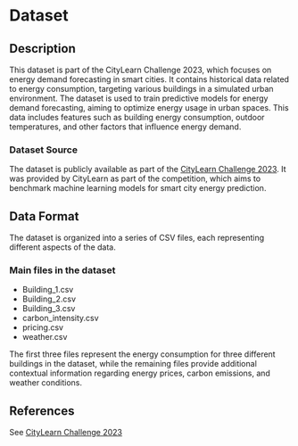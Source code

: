 # Dataset
## Description
This dataset is part of the CityLearn Challenge 2023, which focuses on energy demand forecasting in smart cities. It contains historical data related to energy consumption, targeting various buildings in a simulated urban environment.
The dataset is used to train predictive models for energy demand forecasting, aiming to optimize energy usage in urban spaces. This data includes features such as building energy consumption, outdoor temperatures, and other factors that influence energy demand.
### Dataset Source
The dataset is publicly available as part of the [CityLearn Challenge 2023](https://www.citylearn.net/citylearn_challenge/2023.html). It was provided by CityLearn as part of the competition, which aims to benchmark machine learning models for smart city energy prediction.
## Data Format
The dataset is organized into a series of CSV files, each representing different aspects of the data.
### Main files in the dataset
- Building_1.csv
- Building_2.csv
- Building_3.csv
- carbon_intensity.csv
- pricing.csv
- weather.csv

The first three files represent the energy consumption for three different buildings in the dataset, while the remaining files provide additional contextual information regarding energy prices, carbon emissions, and weather conditions.
## References
See [CityLearn Challenge 2023](https://www.citylearn.net/citylearn_challenge/2023.html)